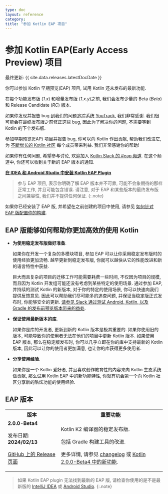 ```yaml
---
type: doc
layout: reference
category:
title: "参加 Kotlin EAP 项目"
---
```


# 参加 Kotlin EAP(Early Access Preview) 项目

最终更新: {{ site.data.releases.latestDocDate }}

你可以参加 Kotlin 早期预览(EAP) 项目, 试用 Kotlin 还未发布的最新功能.

在每个功能发布版 (_1.x_) 和增量发布版 (_1.x.y_)之前, 我们会发布少量的 Beta (_Beta_) 和 Release Candidate (_RC_) 版本.

如果你发现并报告 bug 到我们的问题追踪系统 [YouTrack](https://kotl.in/issue), 我们非常感谢.
我们很可能会在最终发布版之前修正这些 bug, 因此为了解决你的问题, 不需要等到 Kotlin 的下个发布版.

参加早期预览(EAP) 项目并报告 bug, 你可以向 Kotlin 作出贡献, 帮助我们改进它,
为 [不断增长的 Kotlin 社区](https://kotlinlang.org/community/) 每个成员带来利益.
我们非常感谢你的帮助!

如果你有任何问题, 希望参与讨论, 欢迎加入 [Kotlin Slack 的 #eap 频道](https://app.slack.com/client/T09229ZC6/C0KLZSCHF).
在这个频道中, 你还可以收到关于新的 EAP 版本的通知.

**[在 IDEA 和 Android Studio 中安装 Kotlin EAP Plugin](install-eap-plugin.html)**

> 参与 EAP 项目, 表示你明确了解 EAP 版本并不可靠, 可能不会象期待的那样正常工作, 并且可能包含错误.
> 请注意, 对于 EAP 和某些版本的最终发布版之间兼容性, 我们并不提供任何保证.
{:.note}

如果你已经安装了 EAP 版, 并希望在之前创建的项目中使用,
请参见 [如何针对 EAP 版配置你的构建](configure-build-for-eap.html).

## EAP 版能够如何帮助你更加高效的使用 Kotlin

* **为使用稳定发布版做好准备**.

  如果你在开发一个复杂的多模块项目, 参加 EAP 可以让你采用稳定发布版时的使用经验更加流畅.
  越早更新到稳定发布版, 你就可以越快从它的性能改进和新的语言特性中获益.

  巨大而且复杂的项目的迁移工作可能需要耗费一些时间, 不仅因为项目的规模, 而且因为 Kotlin 开发组可能还没有考虑到某些特定的使用场景.
  通过参加 EAP, 并持续的测试 Kotlin 的新版本, 对于你的特定的使用场景, 你可以快速向我们提供反馈意见.
  因此可以帮助我们尽可能多的追查问题, 并保证当稳定版正式发布时, 你能够安全的更新.
  [请参见 Slack 通过测试 Android, Kotlin, 以及 Gradle 的发布前预览版本带来的益处](https://slack.engineering/shadow-jobs/).

* **保证使用最新版本的库**.

  如果你是库的开发者, 更新到新的 Kotlin 版本是极其重要的.
  如果你使用旧的版本, 可能导致你的使用者无法在他们的项目中更新 Kotlin 版本.
  如果使用 EAP 版本, 那么在稳定版发布时, 你可以几乎立即在你的库中支持最新的 Kotlin 版本,
  因此可以让你的使用者更加满意, 也让你的库获得更多使用者.

* **分享使用经验**.

  如果你是一个 Kotlin 爱好者, 并且喜欢创作教育性的内容来向 Kotlin 生态系统做贡献,
  那么试用 Kotlin EAP 中的新功能特性, 你就有机会第一个向 Kotlin 社区分享新的酷炫功能的使用经验.

## EAP 版本

<table>
    <tr>
        <th>版本</th>
        <th>重要功能</th>
    </tr>
    <tr>
        <td><strong>2.0.0-Beta4</strong>
            <p>发布日期: <strong>2024/02/13</strong></p>
            <p><a href="https://github.com/JetBrains/kotlin/releases/tag/v2.0.0-Beta4" target="_blank">GitHub 上的 Release 页面</a></p>
        </td>
        <td>
            <p>Kotlin K2 编译器的稳定发布版.</p>
            <p>包括 Gradle 构建工具的改进.</p>
            <p>更多详情, 请参见 <a href="https://github.com/JetBrains/kotlin/releases/tag/v2.0.0-Beta4">changelog</a> 或 <a href="whatsnew-eap.html">Kotlin 2.0.0-Beta4 中的新功能</a>.</p>
        </td>
    </tr>
</table>

> 如果 Kotlin EAP plugin 无法找到最新的 EAP 版, 请检查你使用的是不是最新版的 [IntelliJ IDEA](https://www.jetbrains.com/help/idea/update.html)
> 或 [Android Studio](https://developer.android.com/studio/intro/update).
{:.note}
